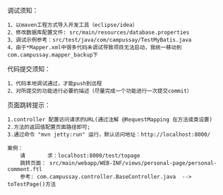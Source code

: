 
调试须知：
	
	1、以maven工程方式导入开发工具（eclipse/idea）
	2、修改数据库配置文件: src/main/resources/database.properties
	3、调试示例参考：src/test/java/com/campussay/TestMyBatis.java
	4、由于*Mapper.xml中很多代码未调试导致项目无法启动，我统一移动到com.campussay.mapper_backup下
	
	
代码提交须知：

	1、代码本地调试通过，才能push到远程
	2、对所提交的功能进行必要的描述（尽量完成一个功能进行一次提交commit）


页面跳转提示：

	1.controller 配置访问请求的URL(通过注解 @RequestMapping 在方法或类设置)
	2.方法的返回值配置页面路径即可; 
	3.通过命令 "mvn jetty:run" 运行，默认访问地址：http://localhost:8000/
	
	案例： 
		请       求：localhost:8000/test/topage
		跳转页面： src/main/webapp/WEB-INF/views/personal-page/personal-comment.ftl
		参考: com.campussay.controller.BaseController.java  -->  toTestPage()方法  
		
		
		
	